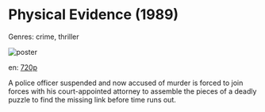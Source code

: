 # Physical Evidence (1989)

Genres: crime, thriller

![poster](http://image.tmdb.org/t/p/w500/95JrCZlbXrfqRrbUVl6y5zmQNYp.jpg)

en:
  [720p](magnet:?xt=urn:btih:6C9932674B53B81A2115AB09C350B552CB2C21DB&tr=udp://glotorrents.pw:6969/announce&tr=udp://tracker.opentrackr.org:1337/announce&tr=udp://torrent.gresille.org:80/announce&tr=udp://tracker.openbittorrent.com:80&tr=udp://tracker.coppersurfer.tk:6969&tr=udp://tracker.leechers-paradise.org:6969&tr=udp://p4p.arenabg.ch:1337&tr=udp://tracker.internetwarriors.net:1337)
  


A police officer suspended and now accused of murder is forced to join forces with his court-appointed attorney to assemble the pieces of a deadly puzzle to find the missing link before time runs out.